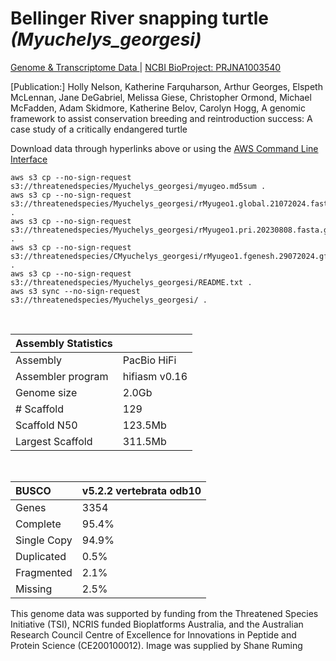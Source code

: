 # **Bellinger River snapping turtle** *(Myuchelys_georgesi)* 

[Genome & Transcriptome Data ](https://threatenedspecies.s3.ap-southeast-2.amazonaws.com/index.html) | [NCBI BioProject: PRJNA1003540](https://www.ncbi.nlm.nih.gov/bioproject/1003540)

[Publication:] Holly Nelson, Katherine Farquharson, Arthur Georges, Elspeth McLennan, Jane DeGabriel, Melissa Giese, Christopher Ormond, Michael McFadden, Adam Skidmore, Katherine Belov, Carolyn Hogg, A genomic framework to assist conservation breeding and reintroduction success: A case study of a critically endangered turtle


Download data through hyperlinks above or using the [AWS Command Line Interface](https://docs.aws.amazon.com/cli/latest/userguide/cli-chap-install.html)
  
```
aws s3 cp --no-sign-request s3://threatenedspecies/Myuchelys_georgesi/myugeo.md5sum .
aws s3 cp --no-sign-request s3://threatenedspecies/Myuchelys_georgesi/rMyugeo1.global.21072024.fasta.gz .
aws s3 cp --no-sign-request s3://threatenedspecies/Myuchelys_georgesi/rMyugeo1.pri.20230808.fasta.gz .
aws s3 cp --no-sign-request s3://threatenedspecies/CMyuchelys_georgesi/rMyugeo1.fgenesh.29072024.gff3.gz .
aws s3 cp --no-sign-request s3://threatenedspecies/Myuchelys_georgesi/README.txt .
aws s3 sync --no-sign-request s3://threatenedspecies/Myuchelys_georgesi/ .
```

<br>

| Assembly Statistics |  |
|:--- | --- |
| Assembly    | PacBio HiFi |
| Assembler program |  hifiasm v0.16 |
| Genome size |2.0Gb |
| # Scaffold | 129 |
| Scaffold N50 | 123.5Mb |
| Largest Scaffold | 311.5Mb|

<br>

| **BUSCO** | **v5.2.2 vertebrata odb10** |
|:--- | --- |
| Genes    | 3354 |
| Complete    | 95.4% |
| Single Copy |  94.9% |
| Duplicated | 0.5% |
| Fragmented | 2.1% |
| Missing | 2.5% |

This genome data was supported by funding from the Threatened Species Initiative (TSI), NCRIS funded Bioplatforms Australia, and the Australian Research Council Centre of Excellence for Innovations in Peptide and Protein Science (CE200100012). Image was supplied by Shane Ruming
